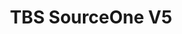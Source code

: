 ---
color: green
category: Frames
group: undefined
visible: true
order: 1
title: TBS SourceOne V5
link: https://www.getfpv.com/tbs-source-one-v5-5-frame-kit.html
img: https://cdn.getfpv.com/media/catalog/product/cache/b4872d6d0ceb3d2181c291dd3ccc7b81/t/b/tbs_source_one_v5_5inch.jpg
text: A very durable open-source frame that is a great choice for beginners. Since it's open source, there's a lot of available 3d print files and build guides for it
info: $26.99;226mm<Wheelbase>;145g;4mm Arms;3/2mm Plates<Bottom/Top>;19mm Cams;30x30/20x20 Stacks;20x20 VTXs
---